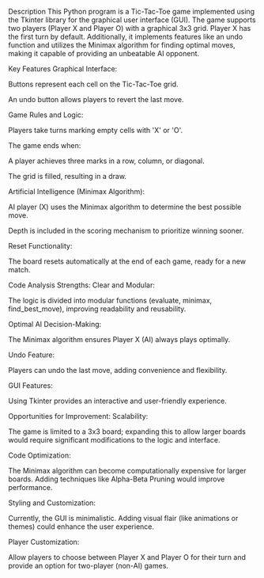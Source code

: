Description
This Python program is a Tic-Tac-Toe game implemented using the Tkinter library for the graphical user interface (GUI). The game supports two players (Player X and Player O) with a graphical 3x3 grid. Player X has the first turn by default. Additionally, it implements features like an undo function and utilizes the Minimax algorithm for finding optimal moves, making it capable of providing an unbeatable AI opponent.

Key Features
Graphical Interface:


Buttons represent each cell on the Tic-Tac-Toe grid.

An undo button allows players to revert the last move.

Game Rules and Logic:

Players take turns marking empty cells with 'X' or 'O'.

The game ends when:

A player achieves three marks in a row, column, or diagonal.

The grid is filled, resulting in a draw.

Artificial Intelligence (Minimax Algorithm):

AI player (X) uses the Minimax algorithm to determine the best possible move.

Depth is included in the scoring mechanism to prioritize winning sooner.

Reset Functionality:

The board resets automatically at the end of each game, ready for a new match.

Code Analysis
Strengths:
Clear and Modular:

The logic is divided into modular functions (evaluate, minimax, find_best_move), improving readability and reusability.

Optimal AI Decision-Making:

The Minimax algorithm ensures Player X (AI) always plays optimally.

Undo Feature:

Players can undo the last move, adding convenience and flexibility.

GUI Features:

Using Tkinter provides an interactive and user-friendly experience.

Opportunities for Improvement:
Scalability:

The game is limited to a 3x3 board; expanding this to allow larger boards would require significant modifications to the logic and interface.

Code Optimization:

The Minimax algorithm can become computationally expensive for larger boards. Adding techniques like Alpha-Beta Pruning would improve performance.

Styling and Customization:

Currently, the GUI is minimalistic. Adding visual flair (like animations or themes) could enhance the user experience.

Player Customization:

Allow players to choose between Player X and Player O for their turn and provide an option for two-player (non-AI) games.


